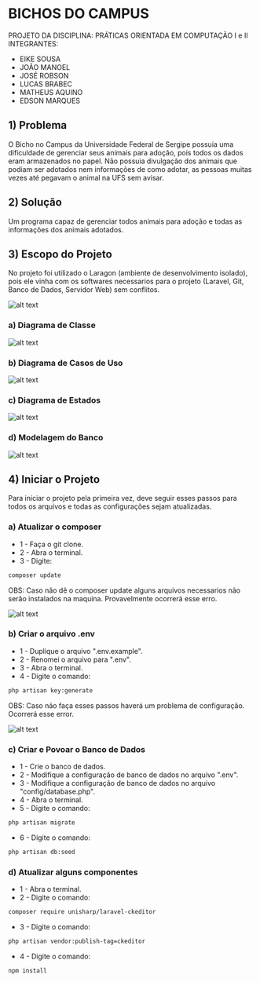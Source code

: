 # BICHOS DO CAMPUS

PROJETO DA DISCIPLINA:
PRÁTICAS ORIENTADA EM COMPUTAÇÃO I e II
INTEGRANTES: 
   - EIKE SOUSA
   - JOÃO MANOEL
   - JOSÉ ROBSON
   - LUCAS BRABEC
   - MATHEUS AQUINO
   - EDSON MARQUES
 
## 1) Problema

O Bicho no Campus da Universidade Federal de Sergipe possuia uma dificuldade de gerenciar seus animais para adoção, pois todos os dados eram armazenados no papel.
Não possuia divulgação dos animais que podiam ser adotados nem informações de como adotar, as pessoas muitas vezes até pegavam o animal na UFS sem avisar.

## 2) Solução

Um programa capaz de gerenciar todos animais para adoção e todas as informações dos animais adotados.

## 3) Escopo do Projeto

No projeto foi utilizado o Laragon (ambiente de desenvolvimento isolado), pois ele vinha com os softwares necessarios para o projeto (Laravel, Git, Banco de Dados, Servidor Web) sem conflitos.

![alt text](https://i.imgur.com/kOMoYBo.jpg)

### a) Diagrama de Classe

![alt text](https://i.imgur.com/GUjSrvX.jpg)

### b) Diagrama de Casos de Uso

![alt text](https://i.imgur.com/ObRbLDY.jpg)

### c) Diagrama de Estados

![alt text](https://i.imgur.com/ZeqpIDG.jpg)

### d) Modelagem do Banco

![alt text](https://i.imgur.com/Yg2jiZy.jpg)

## 4) Iniciar o Projeto

Para iniciar o projeto pela primeira vez, deve seguir esses passos para todos os arquivos e todas as configurações sejam atualizadas.

### a) Atualizar o composer

* 1 - Faça o git clone.
* 2 - Abra o terminal.
* 3 - Digite:
```sh
composer update
```

OBS: Caso não dê o composer update alguns arquivos necessarios não serão instalados na maquina. Provavelmente ocorrerá esse erro.

![alt text](https://i.imgur.com/rJ36tVE.png)

### b) Criar o arquivo .env

* 1 - Duplique o arquivo ".env.example".
* 2 - Renomei o arquivo para ".env".
* 3 - Abra o terminal.
* 4 - Digite o comando:
```sh
php artisan key:generate
```

OBS: Caso não faça esses passos haverá um problema de configuração. Ocorrerá esse error.

![alt text](https://i.imgur.com/F37iMGy.png)

### c) Criar e Povoar o Banco de Dados

* 1 - Crie o banco de dados.
* 2 - Modifique a configuração de banco de dados no arquivo ".env".
* 3 - Modifique a configuração de banco de dados no arquivo "config/database.php".
* 4 - Abra o terminal.
* 5 - Digite o comando:
```sh
php artisan migrate
```
* 6 - Digite o comando:
```sh
php artisan db:seed
```

### d) Atualizar alguns componentes

* 1 - Abra o terminal.
* 2 - Digite o comando:
```sh
composer require unisharp/laravel-ckeditor
```
* 3 - Digite o comando:
```sh
php artisan vendor:publish-tag=ckeditor
```
* 4 - Digite o comando:
```sh
npm install
```